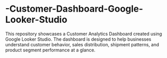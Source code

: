 # -Customer-Dashboard-Google-Looker-Studio
This repository showcases a Customer Analytics Dashboard created using Google Looker Studio. The dashboard is designed to help businesses understand customer behavior, sales distribution, shipment patterns, and product segment performance at a glance.
